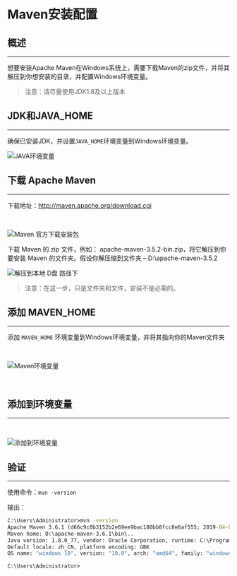 # **Maven安装配置**
## **概述**
---

想要安装Apache Maven在Windows系统上，需要下载Maven的zip文件，并将其解压到你想安装的目录，并配置Windows环境变量。

> 注意：请尽量使用JDK1.8及以上版本
## **JDK和JAVA_HOME**
---

确保已安装JDK，并设置`JAVA_HOME`环境变量到Windows环境变量。

![JAVA环境变量](/docs/assets/maven/yky-1578321747.png)

## **下载 Apache Maven**
---

下载地址：http://maven.apache.org/download.cgi

<br />

![Maven 官方下载安装包](/docs/assets/maven/yky_1511451890.png)

下载 Maven 的 zip 文件，例如： apache-maven-3.5.2-bin.zip，将它解压到你要安装 Maven 的文件夹。假设你解压缩到文件夹 – D:\apache-maven-3.5.2

![解压到本地 D盘 路径下](/docs/assets/maven/yky_1511452022.png)

> 注意：在这一步，只是文件夹和文件，安装不是必需的。

## **添加 MAVEN_HOME**
---

添加 `MAVEN_HOME` 环境变量到Windows环境变量，并将其指向你的Maven文件夹

<br />

![Maven环境变量](/docs/assets/maven/yky-1576253781.png)

<br />

## **添加到环境变量**
---

<br />

![添加到环境变量](/docs/assets/maven/yky-1573111370.png)


## **验证**
---

使用命令：`mvn -version`

输出：

``` cmd
C:\Users\Administrator>mvn -version
Apache Maven 3.6.1 (d66c9c0b3152b2e69ee9bac180bb8fcc8e6af555; 2019-04-05T03:00:29+08:00)
Maven home: D:\apache-maven-3.6.1\bin\..
Java version: 1.8.0_77, vendor: Oracle Corporation, runtime: C:\Program Files\Java\jdk1.8.0_77\jre
Default locale: zh_CN, platform encoding: GBK
OS name: "windows 10", version: "10.0", arch: "amd64", family: "windows"

C:\Users\Administrator>
```